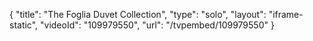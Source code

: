 {
    "title": "The Foglia Duvet Collection",
    "type": "solo",
    "layout": "iframe-static",
    "videoId": "109979550",
    "url": "\/tvpembed\/109979550"
}